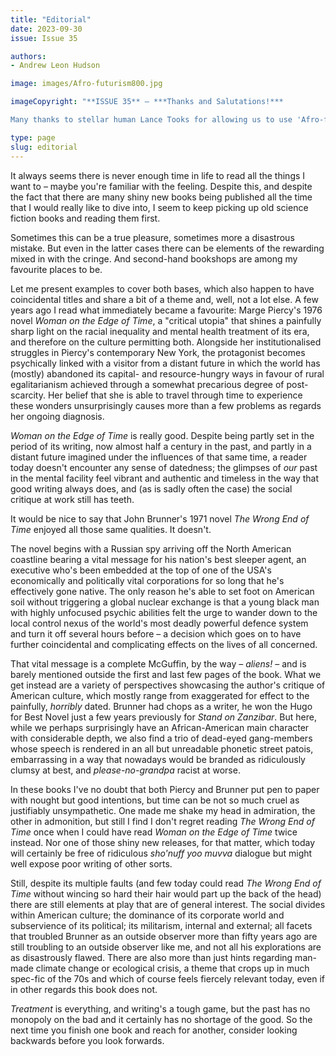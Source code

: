 ```yaml
---
title: "Editorial"
date: 2023-09-30
issue: Issue 35

authors:
- Andrew Leon Hudson

image: images/Afro-futurism800.jpg

imageCopyright: "**ISSUE 35** – ***Thanks and Salutations!***

Many thanks to stellar human Lance Tooks for allowing us to use 'Afro-futurism' as our issue's cover! A New Yorker by birth, Madrileño by choice, as an illustrator Lance cut his teeth at Marvel before embarking for Spain and evolving its visual influences into a style all his own. You can see more of his work on [Instagram](https://www.instagram.com/lancetooks/) and (if you know where to look) in Madrid's Barrio de las Letras, where he'll be sketching the world as it walks by."

type: page
slug: editorial
---
```


It always seems there is never enough time in life to read all the things I want to – maybe you're familiar with the feeling. Despite this, and despite the fact that there are many shiny new books being published all the time that I would really like to dive into, I seem to keep picking up old science fiction books and reading them first.

Sometimes this can be a true pleasure, sometimes more a disastrous mistake. But even in the latter cases there can be elements of the rewarding mixed in with the cringe. And second-hand bookshops are among my favourite places to be.

Let me present examples to cover both bases, which also happen to have coincidental titles and share a bit of a theme and, well, not a lot else. A few years ago I read what immediately became a favourite: Marge Piercy's 1976 novel *Woman on the Edge of Time*, a "critical utopia" that shines a painfully sharp light on the racial inequality and mental health treatment of its era, and therefore on the culture permitting both. Alongside her institutionalised struggles in Piercy's contemporary New York, the protagonist becomes psychically linked with a visitor from a distant future in which the world has (mostly) abandoned its capital- and resource-hungry ways in favour of rural egalitarianism achieved through a somewhat precarious degree of post-scarcity. Her belief that she is able to travel through time to experience these wonders unsurprisingly causes more than a few problems as regards her ongoing diagnosis.

*Woman on the Edge of Time* is really good. Despite being partly set in the period of its writing, now almost half a century in the past, and partly in a distant future imagined under the influences of that same time, a reader today doesn't encounter any sense of datedness; the glimpses of *our* past in the mental facility feel vibrant and authentic and timeless in the way that good writing always does, and (as is sadly often the case) the social critique at work still has teeth.

It would be nice to say that John Brunner's 1971 novel *The Wrong End of Time* enjoyed all those same qualities. It doesn't.

The novel begins with a Russian spy arriving off the North American coastline bearing a vital message for his nation's best sleeper agent, an executive who's been embedded at the top of one of the USA's economically and politically vital corporations for so long that he's effectively gone native. The only reason he's able to set foot on American soil without triggering a global nuclear exchange is that a young black man with highly unfocused psychic abilities felt the urge to wander down to the local control nexus of the world's most deadly powerful defence system and turn it off several hours before – a decision which goes on to have further coincidental and complicating effects on the lives of all concerned.

That vital message is a complete McGuffin, by the way – *aliens!* – and is barely mentioned outside the first and last few pages of the book. What we get instead are a variety of perspectives showcasing the author's critique of American culture, which mostly range from exaggerated for effect to the painfully, *horribly* dated. Brunner had chops as a writer, he won the Hugo for Best Novel just a few years previously for *Stand on Zanzibar*. But here, while we perhaps surprisingly have an African-American main character with considerable depth, we also find a trio of dead-eyed gang-members whose speech is rendered in an all but unreadable phonetic street patois, embarrassing in a way that nowadays would be branded as ridiculously clumsy at best, and *please-no-grandpa* racist at worse.

In these books I've no doubt that both Piercy and Brunner put pen to paper with nought but good intentions, but time can be not so much cruel as justifiably unsympathetic. One made me shake my head in admiration, the other in admonition, but still I find I don't regret reading *The Wrong End of Time* once when I could have read *Woman on the Edge of Time* twice instead. Nor one of those shiny new releases, for that matter, which today will certainly be free of ridiculous *sho'nuff yoo muvva* dialogue but might well expose poor writing of other sorts.

Still, despite its multiple faults (and few today could read *The Wrong End of Time* without wincing so hard their hair would part up the back of the head) there are still elements at play that are of general interest. The social divides within American culture; the dominance of its corporate world and subservience of its political; its militarism, internal and external; all facets that troubled Brunner as an outside observer more than fifty years ago are still troubling to an outside observer like me, and not all his explorations are as disastrously flawed. There are also more than just hints regarding man-made climate change or ecological crisis, a theme that crops up in much spec-fic of the 70s and which of course feels fiercely relevant today, even if in other regards this book does not.

*Treatment* is everything, and writing's a tough game, but the past has no monopoly on the bad and it certainly has no shortage of the good. So the next time you finish one book and reach for another, consider looking backwards before you look forwards. 

